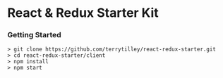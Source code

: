# React & Redux Starter Kit

### Getting Started
```
> git clone https://github.com/terrytilley/react-redux-starter.git
> cd react-redux-starter/client
> npm install
> npm start
```
